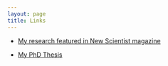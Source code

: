 ```yaml
---
layout: page
title: Links
---
```


* [My research featured in New Scientist magazine](https://www.newscientist.com/article/mg21729044.000-runaway-stars-to-fill-in-the-blanks-in-milky-way-map/)

* [My PhD Thesis](http://uhra.herts.ac.uk/handle/2299/8115)
